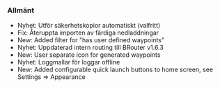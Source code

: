 ### Allmänt
- Nyhet: Utför säkerhetskopior automatiskt (valfritt)
- Fix: Återuppta importen av färdiga nedladdningar
- New: Added filter for "has user defined waypoints"
- Nyhet: Uppdaterad intern routing till BRouter v1.6.3
- New: User separate icon for generated waypoints
- Nyhet: Loggmallar för loggar offline
- New: Added configurable quick launch buttons to home screen, see Settings => Appearance
